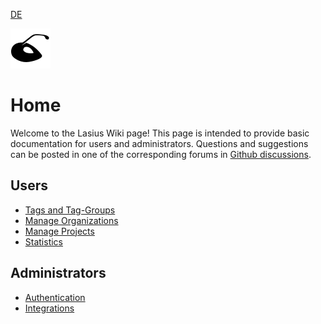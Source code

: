 [DE](DE%3AHome.md)

![Logo](images/lasius.svg)

# Home

Welcome to the Lasius Wiki page!
This page is intended to provide basic documentation for users and administrators. Questions and suggestions can be posted in one of the corresponding forums in [Github discussions](https://github.com/tegonal/Lasius/discussions).

## Users
* [Tags and Tag-Groups](Tags.md)
* [Manage Organizations](Organizations.md)
* [Manage Projects](Projects.md)
* [Statistics](Statistics.md)

## Administrators

* [Authentication](Auth.md)
* [Integrations](Integrations.md)
